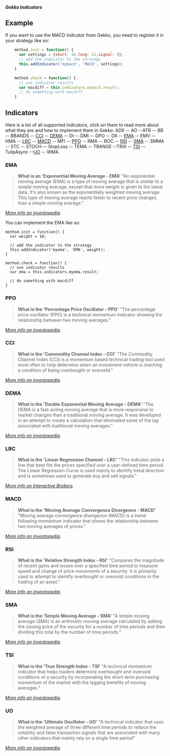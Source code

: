 ##### Gekko Indicators 
## Example

If you want to use the MACD indicator from Gekko, you need to register it in your strategy like so:

```js
    method.init = function() {
      var settings = {short: 10,long: 21,signal: 9};
      // add the indicator to the strategy
      this.addIndicator('mymacd', 'MACD', settings);
    }

    method.check = function() {
      // use indicator results
      var macdiff = this.indicators.mymacd.result;
      // do something with macdiff
    }
```

## Indicators

Here is a list of all supported indicators, click on them to read more about what they are and how to implement them in Gekko:
ADX -- AO --ATR -- BB -- BBANDS -- [CCI](#CCI) -- [DEMA](#DEMA) -- DI -- DMI -- DPO -- DX -- [EMA](#EMA) -- EMV -- HMA -- [LRC](#LRC) -- [MACD](#MACD) -- MFI -- [PPO](#PPO) -- RMA -- ROC -- [RSI](#RSI) -- [SMA](#SMA) -- SMMA -- STC -- STOCH -- StopLoss -- TEMA -- TRANGE --TRIX -- [TSI](#TSI) -- TulipAsync --[UO](#UO) -- WMA

### EMA

> **What is an 'Exponential Moving Average - EMA'**
> "An exponential moving average (EMA) is a type of moving average that is similar to a simple moving average, except that more weight is given to the latest data. It's also known as the exponentially weighted moving average. This type of moving average reacts faster to recent price changes than a simple moving average."

*[More info on investopedia](http://www.investopedia.com/terms/e/ema.asp).*

You can implement the EMA like so:

    method.init = function() {
      var weight = 10;

      // add the indicator to the strategy
      this.addIndicator('myema', 'EMA', weight);
    }

    method.check = function() {
      // use indicator results
      var ema = this.indicators.myema.result;

      // do something with macdiff
    }


### PPO
> **What is the 'Percentage Price Oscillator - PPO'**
> "The percentage price oscillator (PPO) is a technical momentum indicator showing the relationship between two moving averages."

*[More info on investopedia](https://www.investopedia.com/terms/p/ppo.asp).*

### CCI
> **What is the 'Commodity Channel Index - CCI'**
> "The Commodity Channel Index​ (CCI) is a momentum based technical trading tool used most often to help determine when an investment vehicle is reaching a condition of being overbought or oversold."

*[More info on investopedia](https://www.investopedia.com/terms/c/commoditychannelindex.asp).*

### DEMA

> **What is the 'Double Exponential Moving Average - DEMA'**
> "The DEMA is a fast-acting moving average that is more responsive to market changes than a traditional moving average. It was developed in an attempt to create a calculation that eliminated some of the lag associated with traditional moving averages."

*[More info on investopedia](https://www.investopedia.com/terms/d/double-exponential-moving-average.asp).*

### LRC

> **What is the 'Linear Regression Channel - LRC'**
> "This indicator plots a line that best fits the prices specified over a user-defined time period. The Linear Regression Curve is used mainly to identify trend direction and is sometimes used to generate buy and sell signals."

*[More info on Interactive Brokers](https://www.interactivebrokers.co.uk/en/software/tws/usersguidebook/technicalanalytics/linearregressioncurve.htm).*

### MACD
> **What is the 'Moving Average Convergence Divergence - MACD'**
> "Moving average convergence divergence (MACD) is a trend-following momentum indicator that shows the relationship between two moving averages of prices."

*[More info on investopedia](https://www.investopedia.com/terms/m/macd.asp).*

### RSI
> **What is the 'Relative Strength Index - RSI'**
> "Compares the magnitude of recent gains and losses over a specified time period to measure speed and change of price movements of a security. It is primarily used to attempt to identify overbought or oversold conditions in the trading of an asset."

*[More info on investopedia](https://www.investopedia.com/terms/r/rsi.asp).*

### SMA
> **What is the 'Simple Moving Average - SMA'**
> "A simple moving average (SMA) is an arithmetic moving average calculated by adding the closing price of the security for a number of time periods and then dividing this total by the number of time periods."

*[More info on investopedia](https://www.investopedia.com/terms/s/sma.asp).*

### TSI

> **What is the 'True Strength Index - TSI'**
> "A technical momentum indicator that helps traders determine overbought and oversold conditions of a security by incorporating the short-term purchasing momentum of the market with the lagging benefits of moving averages."

*[More info on investopedia](https://www.investopedia.com/terms/t/tsi.asp).*

### UO

> **What is the 'Ultimate Oscillator - UO'**
> "A technical indicator that uses the weighted average of three different time periods to reduce the volatility and false transaction signals that are associated with many other indicators that mainly rely on a single time period"

*[More info on investopedia](https://www.investopedia.com/terms/u/ultimateoscillator.asp).*
